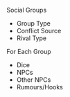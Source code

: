 
Social Groups
* Group Type
* Conflict Source
* Rival Type

For Each Group
* Dice 
* NPCs 
* Other  NPCs 
* Rumours/Hooks

